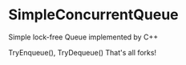 # SimpleConcurrentQueue
Simple lock-free Queue implemented by C++ 

TryEnqueue(), TryDequeue() That's all forks!

